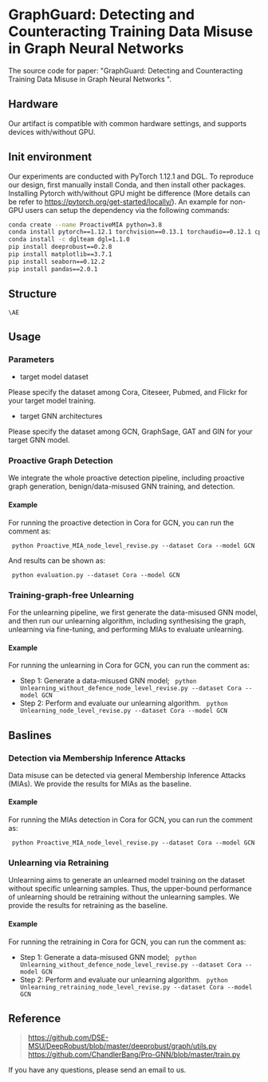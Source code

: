 # GraphGuard: Detecting and Counteracting Training Data Misuse in Graph Neural Networks

The source code for paper: "GraphGuard: Detecting and Counteracting Training Data Misuse in Graph Neural Networks ".


## Hardware

Our artifact is compatible with common hardware settings, and supports devices with/without GPU.


## Init environment

Our experiments are conducted with PyTorch 1.12.1 and DGL. To reproduce our design, first manually install Conda, and then install other packages. 
Installing Pytorch with/without GPU might be difference (More details can be refer to https://pytorch.org/get-started/locally/).
An example for non-GPU users can setup the dependency via the following commands:

```bash
conda create --name ProactiveMIA python=3.8
conda install pytorch==1.12.1 torchvision==0.13.1 torchaudio==0.12.1 cpuonly -c pytorch
conda install -c dglteam dgl=1.1.0
pip install deeprobust==0.2.8
pip install matplotlib==3.7.1
pip install seaborn==0.12.2
pip install pandas==2.0.1
```

## Structure

``\AE``

## Usage 

### Parameters

* target model dataset

Please specify the dataset among Cora, Citeseer, Pubmed, and Flickr for your target model training.

* target GNN architectures

Please specify the dataset among GCN, GraphSage, GAT and GIN for your target GNN model.

### Proactive Graph Detection

We integrate the whole proactive detection pipeline, including proactive graph generation, benign/data-misused GNN training, and detection.

#### Example

For running the proactive detection in Cora for GCN, you can run the comment as:

`` python Proactive_MIA_node_level_revise.py --dataset Cora --model GCN``

And results can be shown as: 

`` python evaluation.py --dataset Cora --model GCN``


### Training-graph-free Unlearning

For the unlearning pipeline, we first generate the data-misused GNN model, and then run our unlearning algorithm, including synthesising the graph, unlearning via fine-tuning, and performing MIAs to evaluate unlearning.

#### Example

For running the unlearning in Cora for GCN, you can run the comment as:
- Step 1: Generate a data-misused GNN model;
`` python Unlearning_without_defence_node_level_revise.py --dataset Cora --model GCN``
- Step 2: Perform and evaluate our unlearning algorithm.
`` python Unlearning_node_level_revise.py --dataset Cora --model GCN``


## Baslines 

### Detection via Membership Inference Attacks

Data misuse can be detected via general Membership Inference Attacks (MIAs). We provide the results for MIAs as the baseline. 

#### Example

For running the MIAs detection in Cora for GCN, you can run the comment as:

`` python Proactive_MIA_node_level_revise.py --dataset Cora --model GCN``

### Unlearning via Retraining

Unlearning aims to generate an unlearned model training on the dataset without specific unlearning samples. Thus, the upper-bound performance of unlearning should be retraining without the unlearning samples. We provide the results for retraining as the baseline. 

#### Example

For running the retraining in Cora for GCN, you can run the comment as:
- Step 1: Generate a data-misused GNN model;
`` python Unlearning_without_defence_node_level_revise.py --dataset Cora --model GCN``
- Step 2: Perform and evaluate our unlearning algorithm.
`` python Unlearning_retraining_node_level_revise.py --dataset Cora --model GCN``

## Reference
>
> <https://github.com/DSE-MSU/DeepRobust/blob/master/deeprobust/graph/utils.py>
> <https://github.com/ChandlerBang/Pro-GNN/blob/master/train.py>

If you have any questions, please send an email to us.
